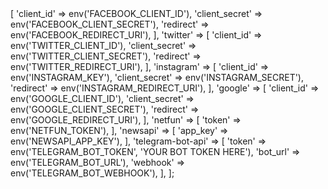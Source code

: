 <?php

declare(strict_types=1);

return [
    'facebook' => [
        'client_id' => env('FACEBOOK_CLIENT_ID'),
        'client_secret' => env('FACEBOOK_CLIENT_SECRET'),
        'redirect' => env('FACEBOOK_REDIRECT_URI'),
    ],
    'twitter' => [
        'client_id' => env('TWITTER_CLIENT_ID'),
        'client_secret' => env('TWITTER_CLIENT_SECRET'),
        'redirect' => env('TWITTER_REDIRECT_URI'),
    ],
    'instagram' => [
        'client_id' => env('INSTAGRAM_KEY'),
        'client_secret' => env('INSTAGRAM_SECRET'),
        'redirect' => env('INSTAGRAM_REDIRECT_URI'),
    ],
    'google' => [
        'client_id' => env('GOOGLE_CLIENT_ID'),
        'client_secret' => env('GOOGLE_CLIENT_SECRET'),
        'redirect' => env('GOOGLE_REDIRECT_URI'),
    ],
    'netfun' => [
        'token' => env('NETFUN_TOKEN'),
    ],
    'newsapi' => [
        'app_key' => env('NEWSAPI_APP_KEY'),
    ],
    'telegram-bot-api' => [
        'token' => env('TELEGRAM_BOT_TOKEN', 'YOUR BOT TOKEN HERE'),
        'bot_url' => env('TELEGRAM_BOT_URL'),
        'webhook' => env('TELEGRAM_BOT_WEBHOOK'),
    ],
];
